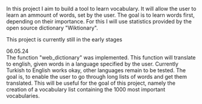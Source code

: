 In this project I aim to build a tool to learn vocabulary. It will allow the user to learn an ammount of words, set by the user. The goal is to learn words first, depending on their importance. For this I will use statistics provided by the open source dictionary "Wiktionary".

This project is currently still in the early stages

06.05.24<br>
The function "web_dictionary" was implemented. This function will translate to english, given words in a language specified by the user. Currently Turkish to English works okay, other languages remain to be tested. 
The goal is, to enable the user to go through long lists of words and get them translated. This will be useful for the goal of this project, namely the creation of a vocabulary list containing the 1000 most important vocabularies. 
